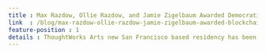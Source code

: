 ```yaml
---
title : Max Razdow, Ollie Razdow, and Jamie Zigelbaum Awarded Democratization of AI via Blockchain Residency
link  : /blog/max-razdow-ollie-razdow-jamie-zigelbaum-awarded-blockchain-residency
feature-position : 1
details : ThoughtWorks Arts new San Francisco based residency has been awarded to a team of three artists working across media with a focus on remote collaboration and distributed story-telling.
---
```

